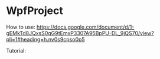# WpfProject

How to use: https://docs.google.com/document/d/1-gEMkTd8JQxsS0qG9tEmxP3307A95BpPU-DL_9jQS70/view?pli=1#heading=h.nv0s9cpso0p5

Tutorial: 
